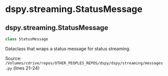 # dspy.streaming.StatusMessage

## dspy.streaming.StatusMessage

```python
class StatusMessage
```

Dataclass that wraps a status message for status streaming.

Source: `/Volumes/cdrive/repos/OTHER_PEOPLES_REPOS/dspy/dspy/streaming/messages.py` (lines 21–24)

